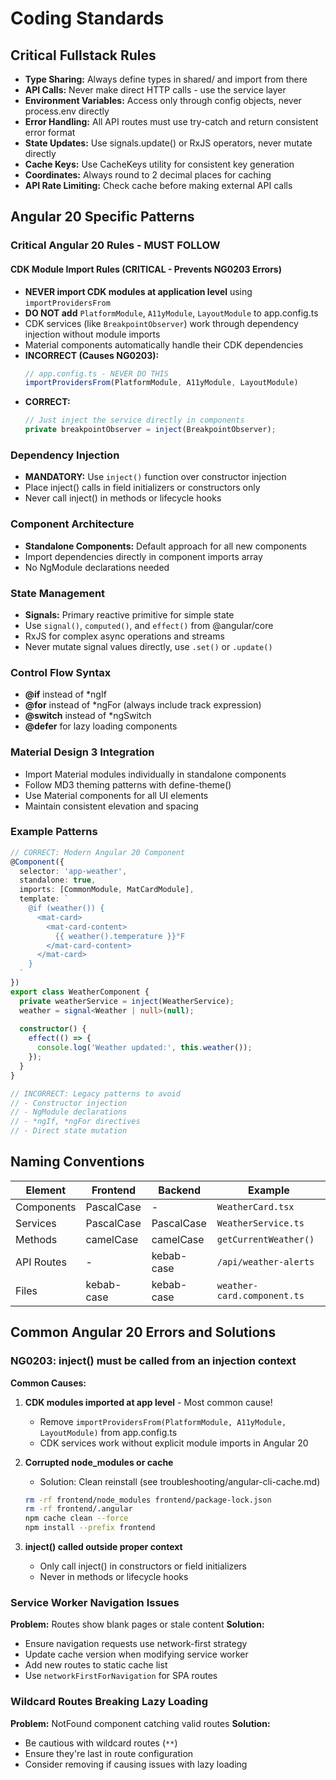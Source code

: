 # Coding Standards

## Critical Fullstack Rules

- **Type Sharing:** Always define types in shared/ and import from there
- **API Calls:** Never make direct HTTP calls - use the service layer
- **Environment Variables:** Access only through config objects, never process.env directly
- **Error Handling:** All API routes must use try-catch and return consistent error format
- **State Updates:** Use signals.update() or RxJS operators, never mutate directly
- **Cache Keys:** Use CacheKeys utility for consistent key generation
- **Coordinates:** Always round to 2 decimal places for caching
- **API Rate Limiting:** Check cache before making external API calls

## Angular 20 Specific Patterns

### Critical Angular 20 Rules - MUST FOLLOW

#### CDK Module Import Rules (CRITICAL - Prevents NG0203 Errors)
- **NEVER import CDK modules at application level** using `importProvidersFrom`
- **DO NOT add** `PlatformModule`, `A11yModule`, `LayoutModule` to app.config.ts
- CDK services (like `BreakpointObserver`) work through dependency injection without module imports
- Material components automatically handle their CDK dependencies
- **INCORRECT (Causes NG0203):**
  ```typescript
  // app.config.ts - NEVER DO THIS
  importProvidersFrom(PlatformModule, A11yModule, LayoutModule)
  ```
- **CORRECT:**
  ```typescript
  // Just inject the service directly in components
  private breakpointObserver = inject(BreakpointObserver);
  ```

### Dependency Injection
- **MANDATORY:** Use `inject()` function over constructor injection
- Place inject() calls in field initializers or constructors only
- Never call inject() in methods or lifecycle hooks

### Component Architecture
- **Standalone Components:** Default approach for all new components
- Import dependencies directly in component imports array
- No NgModule declarations needed

### State Management
- **Signals:** Primary reactive primitive for simple state
- Use `signal()`, `computed()`, and `effect()` from @angular/core
- RxJS for complex async operations and streams
- Never mutate signal values directly, use `.set()` or `.update()`

### Control Flow Syntax
- **@if** instead of *ngIf
- **@for** instead of *ngFor (always include track expression)
- **@switch** instead of *ngSwitch
- **@defer** for lazy loading components

### Material Design 3 Integration
- Import Material modules individually in standalone components
- Follow MD3 theming patterns with define-theme()
- Use Material components for all UI elements
- Maintain consistent elevation and spacing

### Example Patterns

```typescript
// CORRECT: Modern Angular 20 Component
@Component({
  selector: 'app-weather',
  standalone: true,
  imports: [CommonModule, MatCardModule],
  template: `
    @if (weather()) {
      <mat-card>
        <mat-card-content>
          {{ weather().temperature }}°F
        </mat-card-content>
      </mat-card>
    }
  `
})
export class WeatherComponent {
  private weatherService = inject(WeatherService);
  weather = signal<Weather | null>(null);
  
  constructor() {
    effect(() => {
      console.log('Weather updated:', this.weather());
    });
  }
}

// INCORRECT: Legacy patterns to avoid
// - Constructor injection
// - NgModule declarations  
// - *ngIf, *ngFor directives
// - Direct state mutation
```

## Naming Conventions

| Element | Frontend | Backend | Example |
|---------|----------|---------|---------|
| Components | PascalCase | - | `WeatherCard.tsx` |
| Services | PascalCase | PascalCase | `WeatherService.ts` |
| Methods | camelCase | camelCase | `getCurrentWeather()` |
| API Routes | - | kebab-case | `/api/weather-alerts` |
| Files | kebab-case | kebab-case | `weather-card.component.ts` |

## Common Angular 20 Errors and Solutions

### NG0203: inject() must be called from an injection context

**Common Causes:**
1. **CDK modules imported at app level** - Most common cause!
   - Remove `importProvidersFrom(PlatformModule, A11yModule, LayoutModule)` from app.config.ts
   - CDK services work without explicit module imports in Angular 20

2. **Corrupted node_modules or cache**
   - Solution: Clean reinstall (see troubleshooting/angular-cli-cache.md)
   ```bash
   rm -rf frontend/node_modules frontend/package-lock.json
   rm -rf frontend/.angular
   npm cache clean --force
   npm install --prefix frontend
   ```

3. **inject() called outside proper context**
   - Only call inject() in constructors or field initializers
   - Never in methods or lifecycle hooks

### Service Worker Navigation Issues

**Problem:** Routes show blank pages or stale content
**Solution:** 
- Ensure navigation requests use network-first strategy
- Update cache version when modifying service worker
- Add new routes to static cache list
- Use `networkFirstForNavigation` for SPA routes

### Wildcard Routes Breaking Lazy Loading

**Problem:** NotFound component catching valid routes
**Solution:** 
- Be cautious with wildcard routes (`**`)
- Ensure they're last in route configuration
- Consider removing if causing issues with lazy loading
